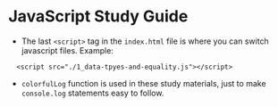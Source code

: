 # JavaScript Study Guide

- The last `<script>` tag in the `index.html` file is where you can switch javascript files. Example:

```
  <script src="./1_data-tpyes-and-equality.js"></script>
```

- `colorfulLog` function is used in these study materials, just to make `console.log` statements easy to follow.

